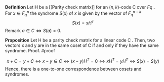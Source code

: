 
**Definition**
Let H be a [[Parity check matrix]] for an $(n, k)$-code C over $F_{}q$ . For $x ∈ F_{q}^n$
the syndrome $S(x)$ of $x$ is given by the vector of $F_{q}^{n−k}$
$$S(x) = xH^T$$
Remark $a ∈ C ⇔ S(a) = 0$.

**Proposition**
Let H be a parity check matrix for a linear code C . Then, two vectors x and y are in the same coset of C if and only if they have the same syndrome.
Proof. #proof  

$$x + C = y + C ⇔ x − y ∈ C ⇔ (x − y )H^T = 0⇔ xH^T = yH^T ⇔S(x ) = S(y)$$
Hence, there is a one-to-one correspondence between cosets and syndromes.